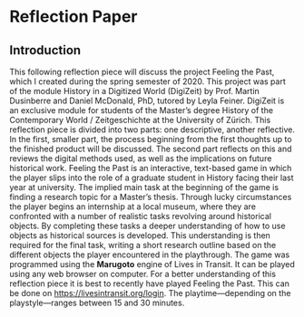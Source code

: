 # Reflection Paper

## Introduction

This following reflection piece will discuss the project Feeling the Past, which I created during the spring semester of 2020. This project was part of the module History in a Digitized World (DigiZeit) by Prof. Martin Dusinberre and Daniel McDonald, PhD, tutored by Leyla Feiner. DigiZeit is an exclusive module for students of the Master’s degree History of the Contemporary World / Zeitgeschichte at the University of Zürich.
This reflection piece is divided into two parts: one descriptive, another reflective. In the first, smaller part, the process beginning from the first thoughts up to the finished product will be discussed. The second part reflects on this and reviews the digital methods used, as well as the implications on future historical work. 
Feeling the Past is an interactive, text-based game in which the player slips into the role of a graduate student in History facing their last year at university. The implied main task at the beginning of the game is finding a research topic for a Master’s thesis. Through lucky circumstances the player begins an internship at a local museum, where they are confronted with a number of realistic tasks revolving around historical objects. By completing these tasks a deeper understanding of how to use objects as historical sources is developed. This understanding is then required for the final task, writing a short research outline based on the different objects the player encountered in the playthrough. 
The game was programmed using the **Marugoto** engine of Lives in Transit. It can be played using any web browser on computer. For a better understanding of this reflection piece it is best to recently have played Feeling the Past. This can be done on https://livesintransit.org/login. The playtime—depending on the playstyle—ranges between 15 and 30 minutes.